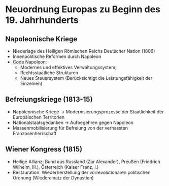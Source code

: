 Neuordnung Europas zu Beginn des 19. Jahrhunderts
=================================================

Napoleonische Kriege
--------------------

-   Niederlage des Heiligen Römischen Reichs Deutscher Nation (1806)
-   Innenpolitische Reformen durch Napoleon
-   Code Napoleon:
    -   Modernes und effektives Verwaltungssystem;
    -   Rechtsstaatliche Strukturen
    -   Neues Steuersystem (Berücksichtigt die Leistungsfähigkeit der
        Einzelnen)

Befreiungskriege (1813-15)
--------------------------

-   Napoleonische Kriege -> Modernisierungsprozesse der Staatlichkeit
    der Europäischen Territorien
-   Nationalstaatsgedanken -> Aufbegehren gegen Napoleon
-   Massenmobilisierung für Befreiung von der verhassten
    Franzosenherrschaft

Wiener Kongress (1815)
----------------------

-   Heilige Allianz: Bund aus Russland (Zar Alexander), Preußen
    (Friedrich Wilhelm, III.), Österreich (Kaiser Franz, I.)
-   Restauration: Wiederherstellung der vorrevolutionären politischen
    Ordnung (Wiedereinatz der Dynastien)


